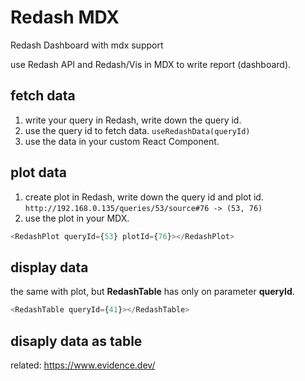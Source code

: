 # Redash MDX

Redash Dashboard with mdx support

use Redash API and Redash/Vis in MDX to write report (dashboard).  

## fetch data

1. write your query in Redash, write down the query id.
2. use the query id to fetch data. `useRedashData(queryId)`
3. use the data in your custom React Component.

## plot data

1. create plot in Redash, write down the query id and plot id.  `http://192.168.0.135/queries/53/source#76 -> (53, 76)`
2. use the plot in your MDX.

```js
<RedashPlot queryId={53} plotId={76}></RedashPlot>
```

## display data

the same with plot, but **RedashTable** has only on parameter  **queryId**.

```js
<RedashTable queryId={41}></RedashTable>
```

## disaply data as table

related: <https://www.evidence.dev/>
